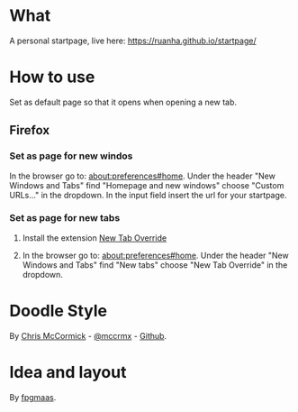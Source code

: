 # What
A personal startpage, live here: https://ruanha.github.io/startpage/

# How to use
Set as default page so that it opens when opening a new tab.

## Firefox
### Set as page for new windos
In the browser go to: [about:preferences#home](about:preferences#home).
Under the header "New Windows and Tabs" find "Homepage and new windows" choose "Custom URLs..." in the dropdown. In the input field insert the url for your startpage.

### Set as page for new tabs
1. Install the extension [New Tab Override](https://addons.mozilla.org/en-US/firefox/addon/new-tab-override/)

2. In the browser go to: [about:preferences#home](about:preferences#home). Under the header "New Windows and Tabs" find "New tabs" choose "New Tab Override" in the dropdown.

# Doodle Style
By [Chris McCormick](https://mccormick.cx/) - [@mccrmx](https://twitter.com/mccrmx) - [Github](https://github.com/chr15m/DoodleCSS).

# Idea and layout
By [fpgmaas](https://github.com/fpgmaas/simple-homepage).
